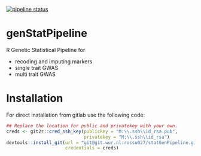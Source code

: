 [![pipeline status](https://git.wur.nl/rossu027/genStatPipeline/badges/master/pipeline.svg)](https://git.wur.nl/rossu027/genStatPipeline/commits/master)

# genStatPipeline

R Genetic Statistical Pipeline for 
* recoding and imputing markers
* single trait GWAS
* multi trait GWAS

# Installation

For direct installation from gitlab use the following code:

``` r
## Replace the location for public and privatekey with your own.
creds <- git2r::cred_ssh_key(publickey = "M:\\.ssh\\id_rsa.pub",
                             privatekey = "M:\\.ssh\\id_rsa")
devtools::install_git(url = "git@git.wur.nl:rossu027/statGenPipeline.git",
                      credentials = creds)

```

